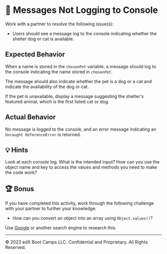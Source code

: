 # 🐛 Messages Not Logging to Console

Work with a partner to resolve the following issue(s):

* Users should see a message log to the console indicating whether the shelter dog or cat is available.

## Expected Behavior

When a name is stored in the `chosenPet` variable, a message should log to the console indicating the name stored in `chosenPet`.

The message should also indicate whether the pet is a dog or a cat and indicate the availability of the dog or cat.

If the pet is unavailable, display a message suggesting the shelter's featured animal, which is the first listed cat or dog.


## Actual Behavior

No message is logged to the console, and an error message indicating an `Uncaught ReferenceError` is returned. 

## 💡 Hints

Look at each console log. What is the intended input? How can you use the object name and key to access the values and methods you need to make the code work? 

## 🏆 Bonus

If you have completed this activity, work through the following challenge with your partner to further your knowledge:

* How can you convert an object into an array using `Object.values()`? 

Use [Google](https://www.google.com) or another search engine to research this.

---

© 2023 edX Boot Camps LLC. Confidential and Proprietary. All Rights Reserved.
